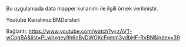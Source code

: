 Bu uygulamada data mapper kullanımı ile ilgili örnek verilmiştir.

Youtube Kanalımız:BMDersleri

Bağlantı: https://www.youtube.com/watch?v=zAVT-wCogBA&list=PLwhxgey9h6nByDWOKcFqmm3ydbHF-RvBN&index=39